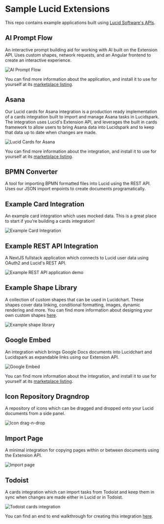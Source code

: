 # Sample Lucid Extensions

This repo contains example applications built using [Lucid Software's APIs](https://developer.lucid.co/).

## AI Prompt Flow

An interactive prompt building aid for working with AI built on the Extension API.
Uses custom shapes, network requests, and an Angular frontend to create an interactive experience.

![AI Prompt Flow](https://lucid.co/static/cd8ee8e60b1e6b4f92938d77e9e6118f/content.png)

You can find more information about the application, and install it to use for yourself at its [marketplace listing](https://lucid.co/marketplace/1d2a2200/ai-prompt-flow).

## Asana

Our Lucid cards for Asana integration is a production ready implementation of a cards integration built to import and manage Asana tasks in Lucidspark.
The integration uses Lucid's Extension API, and leverages the built in cards framework to allow users to bring Asana data into Lucidspark and to keep that data up to date when changes are made.

![Lucid Cards for Asana](https://lucid.co/static/b20c5a40f333fba7b7799519d8fbd2e0/content.png)

You can find more information about the integration, and install it to use for yourself at its [marketplace listing](https://lucid.co/marketplace/944af3b8/lucid-cards-for-asana).

## BPMN Converter

A tool for importing BPMN formatted files into Lucid using the REST API.
Uses our JSON import enpoints to create documents programatically.

## Example Card Integration

An example card integration which uses mocked data.
This is a great place to start if you're building a cards integration!

![Example Card Integration](https://cdn-cashy-static-assets.lucidchart.com/open-source-github-repositories/sample-lucid-extensions/example_cards_entrypoint.png)

## Example REST API Integration

A NextJS fullstack application which connects to Lucid user data using OAuth2 and Lucid's REST API.

![Example REST API application demo](https://cdn-cashy-static-assets.lucidchart.com/open-source-github-repositories/sample-lucid-extensions/example_rest_api_demo.gif)

## Example Shape Library

A collection of custom shapes that can be used in Lucidchart.
These shapes cover data linking, conditional formatting, images, dynamic rendering and more.
You can find more information about designing your own custom shapes [here](https://developer.lucid.co/custom-shapes/).

![Example shape library](https://cdn-cashy-static-assets.lucidchart.com/open-source-github-repositories/sample-lucid-extensions/example_shape_library.png)

## Google Embed

An integration which brings Google Docs documents into Lucidchart and Lucidspark as expandable links using our Extension API.

![Google Embed](https://lucid.co/static/61ebedb8c1eeb7c6505885ebc20f33a3/content.png)

You can find more information about the integration, and install it to use for yourself at its [marketplace listing](https://lucid.co/marketplace/944af3b8/lucid-cards-for-asana).

## Icon Repository Dragndrop

A repository of icons which can be dragged and dropped onto your Lucid documents from a side panel.

![Icon drag-n-drop](https://cdn-cashy-static-assets.lucidchart.com/open-source-github-repositories/sample-lucid-extensions/icon_drag_n_drop.png)

## Import Page

A minimal integration for copying pages within or between documents using the Extension API.

![Import page](https://cdn-cashy-static-assets.lucidchart.com/open-source-github-repositories/sample-lucid-extensions/import_document.png)

## Todoist

A cards integration which can import tasks from Todoist and keep them in sync when changes are made either in Lucid or in Todoist.

![Todoist cards integration](https://cdn-cashy-static-assets.lucidchart.com/open-source-github-repositories/sample-lucid-extensions/todoist_card.png)

You can find an end to end walkthrough for creating this integration [here](https://developer.lucid.co/guides/#lucid-card-integrations).